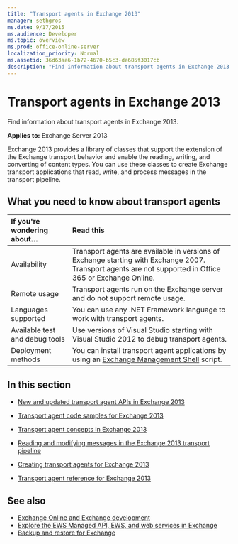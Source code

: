 ```yaml
---
title: "Transport agents in Exchange 2013"
manager: sethgros
ms.date: 9/17/2015
ms.audience: Developer
ms.topic: overview
ms.prod: office-online-server
localization_priority: Normal
ms.assetid: 36d63aa6-1b72-4670-b5c3-da685f3017cb
description: "Find information about transport agents in Exchange 2013."
---
```


# Transport agents in Exchange 2013

Find information about transport agents in Exchange 2013. 

**Applies to:** Exchange Server 2013
  
Exchange 2013 provides a library of classes that support the extension of the Exchange transport behavior and enable the reading, writing, and converting of content types. You can use these classes to create Exchange transport applications that read, write, and process messages in the transport pipeline.
  
## What you need to know about transport agents

|**If you're wondering about…**|**Read this**|
|:-----|:-----|
|Availability  <br/> |Transport agents are available in versions of Exchange starting with Exchange 2007. Transport agents are not supported in Office 365 or Exchange Online.  <br/> |
|Remote usage  <br/> |Transport agents run on the Exchange server and do not support remote usage.  <br/> |
|Languages supported  <br/> |You can use any .NET Framework language to work with transport agents.  <br/> |
|Available test and debug tools  <br/> |Use versions of Visual Studio starting with Visual Studio 2012 to debug transport agents.  <br/> |
|Deployment methods  <br/> |You can install transport agent applications by using an [Exchange Management Shell](management/exchange-management-shell.md) script.  <br/> |
   
## In this section

- [New and updated transport agent APIs in Exchange 2013](new-and-updated-transport-agent-apis-in-exchange-2013.md)
    
- [Transport agent code samples for Exchange 2013](transport-agent-code-samples-for-exchange-2013.md)
    
- [Transport agent concepts in Exchange 2013](transport-agent-concepts-in-exchange-2013.md)
    
- [Reading and modifying messages in the Exchange 2013 transport pipeline](reading-and-modifying-messages-in-the-exchange-2013-transport-pipeline.md)
    
- [Creating transport agents for Exchange 2013](creating-transport-agents-for-exchange-2013.md)
    
- [Transport agent reference for Exchange 2013](transport-agent-reference-for-exchange-2013.md)
    
## See also

- [Exchange Online and Exchange development](exchange-server-development.md)    
- [Explore the EWS Managed API, EWS, and web services in Exchange](exchange-web-services/explore-the-ews-managed-api-ews-and-web-services-in-exchange.md)   
- [Backup and restore for Exchange](backup-restore/backup-and-restore-for-exchange-2013.md) 
    

